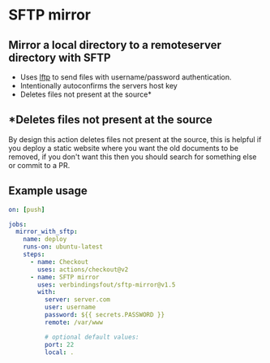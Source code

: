 # SFTP mirror

## Mirror a local directory to a remoteserver directory with SFTP

* Uses [lftp](https://lftp.yar.ru/) to send files with username/password authentication.
* Intentionally autoconfirms the servers host key
* Deletes files not present at the source*




## *Deletes files not present at the source
By design this action deletes files not present at the source, this is helpful if you deploy a static website where you want the old documents to be removed, if you don't want this then you should search for something else or commit to a PR.

## Example usage

```yml
on: [push]

jobs:
  mirror_with_sftp:
    name: deploy
    runs-on: ubuntu-latest
    steps:
      - name: Checkout
        uses: actions/checkout@v2
      - name: SFTP mirror
        uses: verbindingsfout/sftp-mirror@v1.5
        with:
          server: server.com
          user: username
          password: ${{ secrets.PASSWORD }}
          remote: /var/www

          # optional default values:
          port: 22
          local: .
```